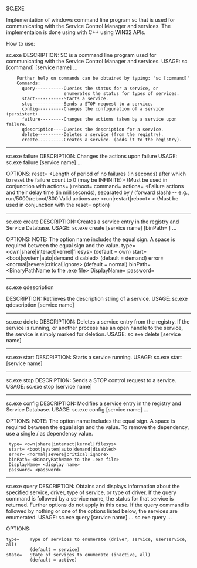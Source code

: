 SC.EXE

Implementation of windows command line program sc that is used for communicating with the Service Control Manager and services. The implementaion is done using with C++ using WIN32 APIs.

How to use:


sc.exe
DESCRIPTION:
        SC is a command line program used for communicating with the Service Control Manager and services.
USAGE:
        sc [command] [service name] <option1> <option2>...

        Further help on commands can be obtained by typing: "sc [command]" 
        Commands:
          query-----------Queries the status for a service, or
                          enumerates the status for types of services.
          start-----------Starts a service.
          stop------------Sends a STOP request to a service.
          config----------Changes the configuration of a service (persistent).
          failure---------Changes the actions taken by a service upon failure.
          qdescription----Queries the description for a service.
          delete----------Deletes a service (from the registry).
          create----------Creates a service. (adds it to the registry).
          
--------------------

sc.exe failure
DESCRIPTION:
        Changes the actions upon failure
USAGE:
        sc.exe failure [service name] <option1> <option2>...

OPTIONS:
        reset=   <Length of period of no failures (in seconds)
                  after which to reset the failure count to 0 (may be INFINITE)>
                  (Must be used in conjunction with actions= )
        reboot=  <Message broadcast before rebooting on failure>
        command= <Command line to be run on failure>
        actions= <Failure actions and their delay time (in milliseconds),
                  separated by / (forward slash) -- e.g., run/5000/reboot/800
                  Valid actions are <run|restart|reboot> >
                  (Must be used in conjunction with the reset= option)

--------------------
sc.exe create
DESCRIPTION:
        Creates a service entry in the registry and Service Database.
USAGE:
        sc.exe create [service name] [binPath= ] <option1> <option2>...

OPTIONS:
NOTE: The option name includes the equal sign.
      A space is required between the equal sign and the value.
 type= <own|share|interact|kernel|filesys>
       (default = own)
 start= <boot|system|auto|demand|disabled>
       (default = demand)
 error= <normal|severe|critical|ignore>
       (default = normal)
 binPath= <BinaryPathName to the .exe file>
 DisplayName= <display name>
 password= <password>

--------------

sc.exe qdescription

DESCRIPTION:
        Retrieves the description string of a service.
USAGE:
        sc.exe qdescription [service name] 


-----------------

sc.exe delete
DESCRIPTION:
        Deletes a service entry from the registry. If the service is running, or another process has an open handle to the service, the service is simply marked for deletion.
USAGE:
        sc.exe delete [service name]


----------------

sc.exe start
DESCRIPTION:
        Starts a service running.
USAGE:
        sc.exe start [service name] 

-----------------

sc.exe stop
DESCRIPTION:
        Sends a STOP control request to a service.
USAGE:
        sc.exe stop [service name] 

-------------------

sc.exe config
DESCRIPTION:
        Modifies a service entry in the registry and Service Database.
USAGE:
        sc.exe config [service name] <option1> <option2>...

OPTIONS:
NOTE: The option name includes the equal sign.
      A space is required between the equal sign and the value. To remove the dependency, use a single / as dependency value.
 
     type= <own|share|interact|kernel|filesys>
     start= <boot|system|auto|demand|disabled>
     error= <normal|severe|critical|ignore>
     binPath= <BinaryPathName to the .exe file>
     DisplayName= <display name>
     password= <password>

-------------

sc.exe query
DESCRIPTION:
        Obtains and displays information about the specified service, driver, type of service, or type of driver. If the query command is followed by a service name, the status for that service is returned.  Further options do not apply in this case.  If the query command is followed by nothing or one of the options listed below, the services are enumerated.
USAGE:
        sc.exe query [service name] <option1> <option2>...
        sc.exe query <option1> <option2>...

OPTIONS:

    type=    Type of services to enumerate (driver, service, userservice, all)
             (default = service)
    state=   State of services to enumerate (inactive, all)
             (default = active)

